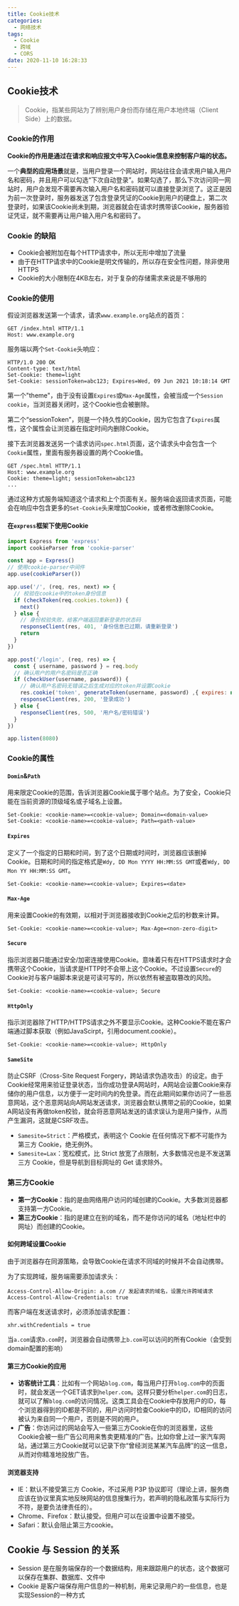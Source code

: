 ```yaml
---
title: Cookie技术
categories:
  - 网络技术
tags:
  - Cookie
  - 跨域
  - CORS
date: 2020-11-10 16:28:33
---
```


## Cookie技术

> Cookie，指某些网站为了辨别用户身份而存储在用户本地终端（Client Side）上的数据。

### Cookie的作用

**Cookie的作用是通过在请求和响应报文中写入Cookie信息来控制客户端的状态。**

一个**典型的应用场景**就是，当用户登录一个网站时，网站往往会请求用户输入用户名和密码，并且用户可以勾选“下次自动登录”。如果勾选了，那么下次访问同一网站时，用户会发现不需要再次输入用户名和密码就可以直接登录浏览了。这正是因为前一次登录时，服务器发送了包含登录凭证的Cookie到用户的硬盘上，第二次登录时，如果该Cookie尚未到期，浏览器就会在请求时携带该Cookie，服务器验证凭证，就不需要再让用户输入用户名和密码了。

### Cookie 的缺陷

* Cookie会被附加在每个HTTP请求中，所以无形中增加了流量
* 由于在HTTP请求中的Cookie是明文传输的，所以存在安全性问题，除非使用HTTPS
* Cookie的大小限制在4KB左右，对于复杂的存储需求来说是不够用的

### Cookie的使用

假设浏览器发送第一个请求，请求`www.example.org`站点的首页：

```
GET /index.html HTTP/1.1
Host: www.example.org
```

服务端以两个`Set-Cookie`头响应：

```
HTTP/1.0 200 OK
Content-type: text/html
Set-Cookie: theme=light
Set-Cookie: sessionToken=abc123; Expires=Wed, 09 Jun 2021 10:18:14 GMT
```

第一个"theme"，由于没有设置`Expires`或`Max-Age`属性，会被当成一个`Session cookie`，当浏览器关闭时，这个Cookie也会被删除。

第二个“sessionToken”，则是一个持久性的Cookie，因为它包含了`Expires`属性，这个属性会让浏览器在指定时间内删除Cookie。

接下去浏览器发送另一个请求访问`spec.html`页面，这个请求头中会包含一个`Cookie`属性，里面有服务器设置的两个Cookie值。

```
GET /spec.html HTTP/1.1
Host: www.example.org
Cookie: theme=light; sessionToken=abc123
...
```

通过这种方式服务端知道这个请求和上个页面有关。服务端会返回请求页面，可能会在响应中包含更多的`Set-Cookie`头来增加Cookie，或者修改删除Cookie。

#### 在`express`框架下使用Cookie

```js
import Express from 'express'
import cookieParser from 'cookie-parser'

const app = Express()
// 使用cookie-parser中间件
app.use(cookieParser())

app.use('/', (req, res, next) => {
  // 校验在cookie中的token身份信息
  if (checkToken(req.cookies.token)) {
    next()
  } else {
    // 身份校验失败，给客户端返回重新登录的状态码
    responseClient(res, 401, '身份信息已过期，请重新登录')
    return
  }
})

app.post('/login', (req, res) => {
  const { username, password } = req.body
  // 确认用户的用户名密码是否正确
  if (checkUser(username, password)) {
    // 确认用户名密码无错误之后生成对应的token并设置Cookie
    res.cookie('token', generateToken(username, password) ,{ expires: new Date(Date.now() + 100), httpOnly: true })
    responseClient(res, 200, '登录成功')
  } else {
    responseClient(res, 500, '用户名/密码错误')
  }
})

app.listen(8080)
```

### Cookie的属性

#### `Domin`&`Path`

用来限定Cookie的范围，告诉浏览器Cookie属于哪个站点。为了安全，Cookie只能在当前资源的顶级域名或子域名上设置。

```
Set-Cookie: <cookie-name>=<cookie-value>; Domain=<domain-value>
Set-Cookie: <cookie-name>=<cookie-value>; Path=<path-value>
```

#### `Expires`

定义了一个指定的日期和时间，到了这个日期或时间时，浏览器应该删掉Cookie。日期和时间的指定格式是`Wdy, DD Mon YYYY HH:MM:SS GMT`或者`Wdy, DD Mon YY HH:MM:SS GMT`。

```
Set-Cookie: <cookie-name>=<cookie-value>; Expires=<date>
```

#### `Max-Age`

用来设置Cookie的有效期，以相对于浏览器接收到Cookie之后的秒数来计算。

```
Set-Cookie: <cookie-name>=<cookie-value>; Max-Age=<non-zero-digit>
```

#### `Secure`

指示浏览器只能通过安全/加密连接使用Cookie。意味着只有在HTTPS请求时才会携带这个Cookie，当请求是HTTP时不会带上这个Cookie。不过设置`Secure`的Cookie对与客户端脚本来说是可读可写的，所以依然有被盗取篡改的风险。

```
Set-Cookie: <cookie-name>=<cookie-value>; Secure
```

#### `HttpOnly`

指示浏览器除了HTTP/HTTPS请求之外不要显示Cookie。这种Cookie不能在客户端通过脚本获取（例如JavaScirpt，引用document.cookie）。

```
Set-Cookie: <cookie-name>=<cookie-value>; HttpOnly
```

#### `SameSite`

防止CSRF（Cross-Site Request Forgery，跨站请求伪造攻击）的设定。由于Cookie经常用来验证登录状态，当你成功登录A网站时，A网站会设置Cookie来存储你的用户信息，以方便于一定时间内的免登录。而在此期间如果你访问了一些恶意网站，这个恶意网站向A网站发送请求，浏览器会默认携带之前的Cookie，如果A网站没有再做token校验，就会将恶意网站发送的请求误认为是用户操作，从而产生漏洞，这就是CSRF攻击。

* `Samesite=Strict`：严格模式，表明这个 Cookie 在任何情况下都不可能作为第三方 Cookie，绝无例外。
* `Samesite=Lax`：宽松模式，比 Strict 放宽了点限制，大多数情况也是不发送第三方 Cookie，但是导航到目标网址的 Get 请求除外。

### 第三方Cookie

* **第一方Cookie**：指的是由网络用户访问的域创建的Cookie。大多数浏览器都支持第一方Cookie。
* **第三方Cookie**：指的是建立在别的域名，而不是你访问的域名（地址栏中的网址）而创建的Cookie。

#### 如何跨域设置Cookie

由于浏览器存在同源策略，会导致Cookie在请求不同域的时候并不会自动携带。

为了实现跨域，服务端需要添加请求头：

```
Access-Control-Allow-Origin: a.com // 发起请求的域名，设置允许跨域请求
Access-Control-Allow-Credentials: true
```

而客户端在发送请求时，必须添加请求配置：

```
xhr.withCredentials = true
```

当`a.com`请求`b.com`时，浏览器会自动携带上`b.com`可以访问的所有Cookie（会受到domain配置的影响）

#### 第三方Cookie的应用

* **访客统计工具**：比如有一个网站`blog.com`，每当用户打开`blog.com`中的页面时，就会发送一个GET请求到`helper.com`。这样只要分析`helper.com`的日志，就可以了解`blog.com`的访问情况。这类工具会在Cookie中存放用户的ID，每个浏览器得到的ID都是不同的，用户访问时检查Cookie中的ID，ID相同的访问被认为来自同一个用户，否则是不同的用户。
* **广告**：你访问过的网站会写入一些第三方Cookie在你的浏览器里，这些Cookie会被一些广告公司用来售卖更精准的广告。比如你曾上过一家汽车网站，通过第三方Cookie就可以记录下你“曾经浏览某某汽车品牌”的这一信息，从而对你精准地投放广告。

#### 浏览器支持

* IE：默认不接受第三方 Cookie，不过采用 P3P 协议即可（理论上讲，服务商应该在协议里真实地反映网站的信息搜集行为，若声明的隐私政策与实际行为不符，是要负法律责任的）。
* Chrome、Firefox：默认接受。但用户可以在设置中设置不接受。
* Safari：默认会阻止第三方cookie。

## Cookie 与 Session 的关系

* Session 是在服务端保存的一个数据结构，用来跟踪用户的状态，这个数据可以保存在集群、数据库、文件中
* Cookie 是客户端保存用户信息的一种机制，用来记录用户的一些信息，也是实现Session的一种方式
